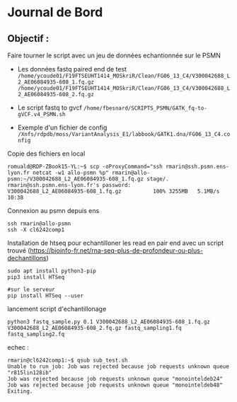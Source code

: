 # Journal de Bord



## Objectif : 
Faire tourner le script avec un jeu de données echantionnée sur le PSMN

- Les données fastq paired end de test 
`/home/ycoude01/F19FTSEUHT1414_MOSkriR/Clean/FG06_13_C4/V300042688_L2_AE06084935-608_1.fq.gz /home/ycoude01/F19FTSEUHT1414_MOSkriR/Clean/FG06_13_C4/V300042688_L2_AE06084935-608_2.fq.gz`

- Le script fastq to gvcf  `/home/fbesnard/SCRIPTS_PSMN/GATK_fq-to-gVCF.v4_PSMN.sh`
- Exemple d'un fichier de config ` /Xnfs/rdpdb/moss/VariantAnalysis_E1/labbook/GATK1.dna/FG06_13_C4.config`

Copie des fichiers en local 
```
romuald@RDP-ZBook15-YL:~$ scp -oProxyCommand="ssh rmarin@ssh.psmn.ens-lyon.fr netcat -w1 allo-psmn %p" rmarin@allo-psmn:~/V300042688_L2_AE06084935-608_1.fq.gz stage/.
rmarin@ssh.psmn.ens-lyon.fr's password: 
V300042688_L2_AE06084935-608_1.fq.gz          100% 3255MB   5.1MB/s   10:38 
```


Connexion au psmn depuis ens 
```
ssh rmarin@allo-psmn
ssh -X cl6242comp1
```

Installation de htseq pour echantilloner les read en pair end avec un script trouvé (https://bioinfo-fr.net/rna-seq-plus-de-profondeur-ou-plus-dechantillons)

```
sudo apt install python3-pip
pip3 install HTSeq

#sur le serveur 
pip install HTSeq --user
```

lancement script d'echantillonage 
```
python3 fastq_sample.py 0.1 V300042688_L2_AE06084935-608_1.fq.gz V300042688_L2_AE06084935-608_2.fq.gz fastq_sampling1.fq fastq_sampling2.fq
```
echec : 
```
rmarin@cl6242comp1:~$ qsub sub_test.sh
Unable to run job: Job was rejected because job requests unknown queue "r815lin128ib"
Job was rejected because job requests unknown queue "monointeldeb24"
Job was rejected because job requests unknown queue "monointeldeb48"
Exiting.

```
